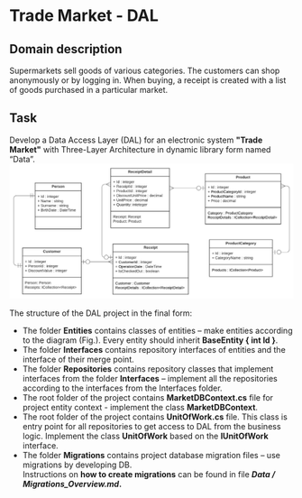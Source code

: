 # Trade Market - DAL


## Domain description

Supermarkets sell goods of various categories. The customers can shop anonymously or by logging in. When buying, a receipt is created with a list of goods purchased in a particular market.


## Task

Develop a Data Access Layer (DAL) for an electronic system **"Trade Market"** with Three-Layer Architecture in dynamic library form named “Data”.
![Data Entities](/Data/DataEntities_Scheme.jpeg)

The structure of the DAL project in the final form:
- The folder **Entities** contains classes of entities – make entities according to the diagram (Fig.). Every entity should inherit **BaseEntity { int Id }**.
- The folder **Interfaces** contains repository interfaces of entities and the interface of their merge point.
- The folder **Repositories** contains repository classes that implement interfaces from the folder **Interfaces** – implement all the repositories according to the interfaces from the Interfaces folder.
- The root folder of the project contains **MarketDBContext.cs** file for project entity context - implement the class **MarketDBContext**.
- The root folder of the project contains **UnitOfWork.cs** file. This class is entry point for all repositories to get access to DAL from the business logic.  Implement the class **UnitOfWork** based on the **IUnitOfWork** interface.
- The folder **Migrations** contains project database migration files – use migrations by developing DB.  
Instructions on **how to create migrations** can be found in file **_Data / Migrations_Overview.md_.**
